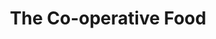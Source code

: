 ---
title: "The Co-operative Food"
url: /basingstoke/the-co-operative-food-broadmere-road/
shop: Supermarkt
---